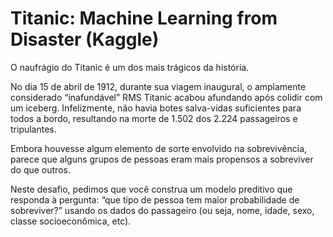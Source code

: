 # Titanic: Machine Learning from Disaster (Kaggle)
 
O naufrágio do Titanic é um dos mais trágicos da história.

No dia 15 de abril de 1912, durante sua viagem inaugural, o amplamente considerado “inafundável” RMS Titanic acabou afundando após colidir com um iceberg. Infelizmente, não havia botes salva-vidas suficientes para todos a bordo, resultando na morte de 1.502 dos 2.224 passageiros e tripulantes.

Embora houvesse algum elemento de sorte envolvido na sobrevivência, parece que alguns grupos de pessoas eram mais propensos a sobreviver do que outros.

Neste desafio, pedimos que você construa um modelo preditivo que responda à pergunta: “que tipo de pessoa tem maior probabilidade de sobreviver?” usando os dados do passageiro (ou seja, nome, idade, sexo, classe socioeconômica, etc).
